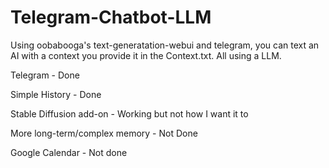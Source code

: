 # Telegram-Chatbot-LLM
Using oobabooga's text-generatation-webui and telegram, you can text an AI with a context you provide it in the Context.txt. All using a LLM.

Telegram - Done


Simple History - Done


Stable Diffusion add-on - Working but not how I want it to


More long-term/complex memory - Not Done


Google Calendar - Not done

